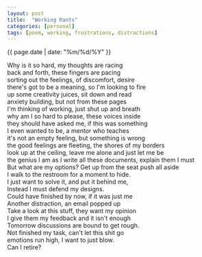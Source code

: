 ```yaml
---
layout: post
title:  "Working Rants"
categories: [personal]
tags: [poem, working, frustrations, distractions]
---
```

{{ page.date | date: "%m/%d/%Y" }}
 
Why is it so hard, my thoughts are racing  
back and forth, these fingers are pacing  
sorting out the feelings, of discomfort, desire  
there's got to be a meaning, so I'm looking to fire  
up some creativity juices, sit down and read  
anxiety building, but not from these pages  
I'm thinking of working, just shut up and breath  
why am I so hard to please, these voices inside  
they should have asked me, if this was something  
I even wanted to be, a mentor who teaches  
it's not an empty feeling, but something is wrong  
the good feelings are fleeting, the shores of my borders  
look up at the ceiling, leave me alone and just let me be  
the genius I am as I write all these documents, explain them I must  
But what are my options?  Get up from the seat push all aside  
I walk to the restroom for a moment to hide.  
I just want to solve it, and put it behind me,   
Instead I must defend my designs.  
Could have finished by now, if it was just me  
Another distraction, an email popped up  
Take a look at this stuff, they want my opinion  
I give them my feedback and it isn't enough  
Tomorrow discussions are bound to get rough.  
Not finished my task, can't let this shit go  
emotions run high, I want to just blow.   
Can I retire?    
 